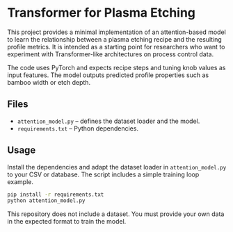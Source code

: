# Transformer for Plasma Etching

This project provides a minimal implementation of an attention-based model
to learn the relationship between a plasma etching recipe and the resulting
profile metrics. It is intended as a starting point for researchers who want
to experiment with Transformer-like architectures on process control data.

The code uses PyTorch and expects recipe steps and tuning knob values as input
features. The model outputs predicted profile properties such as bamboo width
or etch depth.

## Files

- `attention_model.py` – defines the dataset loader and the model.
- `requirements.txt` – Python dependencies.

## Usage

Install the dependencies and adapt the dataset loader in `attention_model.py`
to your CSV or database. The script includes a simple training loop example.

```bash
pip install -r requirements.txt
python attention_model.py
```

This repository does not include a dataset. You must provide your own
data in the expected format to train the model.
